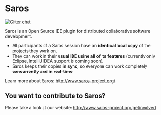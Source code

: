 # Saros

[![Gitter chat](https://badges.gitter.im/saros-project/user.png)](https://gitter.im/saros-project/saros/user)

Saros is an Open Source IDE plugin for distributed collaborative software
development.

* All participants of a Saros session have an **identical local copy** of the
  projects they work on.
* They can work in their **usual IDE using all of its features** (currently
  only Eclipse, IntelliJ IDEA support is coming soon).
* Saros keeps their copies **in sync**, so everyone can work completely
  **concurrently and in real-time**.

Learn more about Saros: http://www.saros-project.org/

## You want to contribute to Saros?

Please take a look at our website: http://www.saros-project.org/getinvolved
